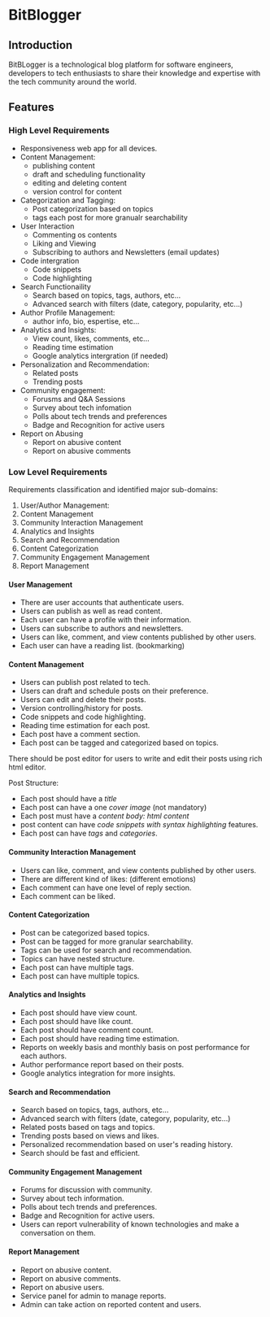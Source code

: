# BitBlogger

## Introduction

BitBLogger is a technological blog platform for software engineers, developers to tech enthusiasts to share their knowledge and expertise with the tech community around the world.

## Features

### High Level Requirements

- Responsiveness web app for all devices.
- Content Management:
  - publishing content
  - draft and scheduling functionality
  - editing and deleting content
  - version control for content
- Categorization and Tagging:
  - Post categorization based on topics
  - tags each post for more granualr searchability
- User Interaction
  - Commenting os contents
  - Liking and Viewing
  - Subscribing to authors and Newsletters (email updates)
- Code intergration
  - Code snippets
  - Code highlighting
- Search Functionaility
  - Search based on topics, tags, authors, etc...
  - Advanced search with filters (date, category, popularity, etc...)
- Author Profile Management:
  - author info, bio, espertise, etc...
- Analytics and Insights:
  - View count, likes, comments, etc...
  - Reading time estimation
  - Google analytics intergration (if needed)
- Personalization and Recommendation:
  - Related posts
  - Trending posts
- Community engagement:
  - Forusms and Q&A Sessions
  - Survey about tech infomation
  - Polls about tech trends and preferences
  - Badge and Recognition for active users
- Report on Abusing
  - Report on abusive content
  - Report on abusive comments

### Low Level Requirements

Requirements classification and identified major sub-domains:

1. User/Author Management:
2. Content Management
3. Community Interaction Management
4. Analytics and Insights
5. Search and Recommendation
6. Content Categorization
7. Community Engagement Management
8. Report Management

#### User Management

- There are user accounts that authenticate users.
- Users can publish as well as read content.
- Each user can have a profile with their information.
- Users can subscribe to authors and newsletters.
- Users can like, comment, and view contents published by other users.
- Each user can have a reading list. (bookmarking)

#### Content Management

- Users can publish post related to tech.
- Users can draft and schedule posts on their preference.
- Users can edit and delete their posts.
- Version controlling/history for posts.
- Code snippets and code highlighting.
- Reading time estimation for each post.
- Each post have a comment section.
- Each post can be tagged and categorized based on topics.

There should be post editor for users to write and edit their posts using rich html editor.

Post Structure:

- Each post should have a _title_
- Each post can have a one _cover image_ (not mandatory)
- Each post must have a _content body: html content_
- post content can have _code snippets with syntax highlighting_ features.
- Each post can have _tags_ and _categories_.

#### Community Interaction Management

- Users can like, comment, and view contents published by other users.
- There are different kind of likes: (different emotions)
- Each comment can have one level of reply section.
- Each comment can be liked.

#### Content Categorization

- Post can be categorized based topics.
- Post can be tagged for more granular searchability.
- Tags can be used for search and recommendation.
- Topics can have nested structure.
- Each post can have multiple tags.
- Each post can have multiple topics.

#### Analytics and Insights

- Each post should have view count.
- Each post should have like count.
- Each post should have comment count.
- Each post should have reading time estimation.
- Reports on weekly basis and monthly basis on post performance for each authors.
- Author performance report based on their posts.
- Google analytics integration for more insights.

#### Search and Recommendation

- Search based on topics, tags, authors, etc...
- Advanced search with filters (date, category, popularity, etc...)
- Related posts based on tags and topics.
- Trending posts based on views and likes.
- Personalized recommendation based on user's reading history.
- Search should be fast and efficient.

#### Community Engagement Management

- Forums for discussion with community.
- Survey about tech information.
- Polls about tech trends and preferences.
- Badge and Recognition for active users.
- Users can report vulnerability of known technologies and make a conversation on them.

#### Report Management

- Report on abusive content.
- Report on abusive comments.
- Report on abusive users.
- Service panel for admin to manage reports.
- Admin can take action on reported content and users.
